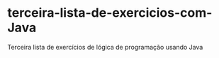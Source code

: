 # terceira-lista-de-exercicios-com-Java
Terceira lista de exercícios de lógica de programação usando Java
